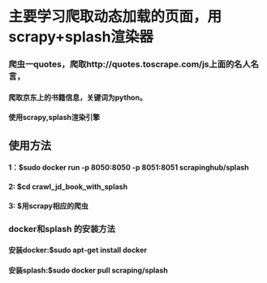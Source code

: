 # 主要学习爬取动态加载的页面，用scrapy+splash渲染器
### 爬虫一quotes，爬取http://quotes.toscrape.com/js上面的名人名言，
#### 爬取京东上的书籍信息，关键词为python。
#### 使用scrapy,splash渲染引擎


## 使用方法
#### 1：$sudo docker run -p 8050:8050 -p 8051:8051 scrapinghub/splash
#### 2: $cd crawl_jd_book_with_splash
#### 3: $用scrapy相应的爬虫

### docker和splash 的安装方法
#### 安装docker:$sudo apt-get install docker
#### 安装splash:$sudo docker pull scraping/splash
